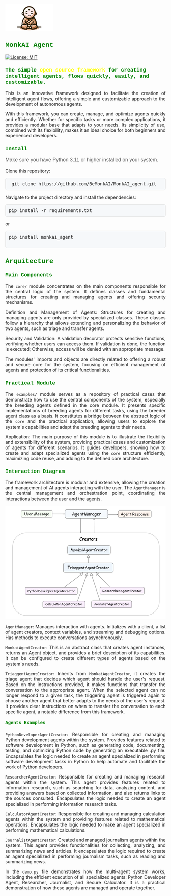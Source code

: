 <img src="./assets/mascote_monkai.png" alt="Logo" width="150">


<h2 style="font-family: 'Courier New', monospace; color: green;"> MonkAI Agent</h2>

[![License: MIT](https://img.shields.io/badge/License-MIT-yellow.svg)](https://opensource.org/licenses/MIT)

<h3 style="font-family: 'Courier New', monospace; color: green;"> The simple <span style="color:yellow;">open source framework</span> for creating intelligent agents, flows quickly, easily, and customizable.</h3>

<p style="text-align: justify;">
  This is an innovative framework designed to facilitate the creation of intelligent agent flows, offering a simple and customizable approach to the development of autonomous agents.
</p>  

<p style="text-align: justify;">    
  With this framework, you can create, manage, and optimize agents quickly and efficiently. Whether for specific tasks or more complex applications, it provides a modular base that adapts to your needs. Its simplicity of use, combined with its flexibility, makes it an ideal choice for both beginners and experienced developers.
</p>

<h3 style="font-family: 'Courier New', monospace; color: green;">Install</h3> 

<p style="font-family: Arial, sans-serif; font-size: 16px; color: #555;">
Make sure you have Python 3.11 or higher installed on your system.

Clone this repository:

<pre style="background-color: #f6f8fa; border: 1px solid #ddd; padding: 10px; border-radius: 5px;">
 git clone https://github.com/BeMonkAI/MonkAI_agent.git
</pre>

Navigate to the project directory and install the dependencies:

<pre style="background-color: #f6f8fa; border: 1px solid #ddd; padding: 10px; border-radius: 5px;">
pip install -r requirements.txt
</pre>

or

<pre style="background-color: #f6f8fa; border: 1px solid #ddd; padding: 10px; border-radius: 5px;">
pip install monkai_agent

</pre>  

<h2 style="font-family: 'Courier New', monospace; color: green;">Arquitecture</h2>  

<h3 style="font-family: 'Courier New', monospace; color: green;">Main Components</h3>  

<p style="text-align: justify;">
The <code>core/</code> module concentrates on the main components responsible for the central logic of the system. It defines classes and fundamental structures for creating and managing agents and offering security mechanisms.
</p>

<p style="text-align: justify;">
Definition and Management of Agents: Structures for creating and managing agents are only provided by specialized classes. These classes follow a hierarchy that allows extending and personalizing the behavior of two agents, such as triage and transfer agents.
</p>

<p style="text-align: justify;">
Security and Validation: A validation decorator protects sensitive functions, verifying whether users can access them. If validation is done, the function is executed; Otherwise, access will be denied with an appropriate message.
</p>

<p style="text-align: justify;">
The modules' imports and objects are directly related to offering a robust and secure core for the system, focusing on efficient management of agents and protection of its critical functionalities.
</p>

<h3 style="font-family: 'Courier New', monospace; color: green;">Practical Module</h3> 

<p style="text-align: justify;">
The <code>examples/</code> module serves as a repository of practical cases that demonstrate how to use the central components of the system, especially the breeding agents defined in the core module. It presents specific implementations of breeding agents for different tasks, using the breeder agent class as a basis. It constitutes a bridge between the abstract logic of the <code>core</code> and the practical application, allowing users to explore the system's capabilities and adapt the breeding agents to their needs.
</p>

<p style="text-align: justify;">
Application: The main purpose of this module is to illustrate the flexibility and extensibility of the system, providing practical cases and customization of agents for different scenarios. It guides developers, showing how to create and adapt specialized agents using the <code>core</code> structure efficiently, maximizing code reuse, and adding to the defined core architecture.
</p>

<h3 style="font-family: 'Courier New', monospace; color: green;">Interaction Diagram</h3> 

<p style="text-align: justify;"> 
The framework architecture is modular and extensive, allowing the creation and management of AI agents interacting with the user. The <code>AgentManager</code> is the central management and orchestration point, coordinating the interactions between the user and the agents.
</p>

<img src="./assets/Arq1.png" alt="Logo">


<p style="text-align: justify;">
<code>AgentManager</code>: Manages interaction with agents. Initializes with a client, a list of agent creators, context variables, and streaming and debugging options. Has methods to execute conversations asynchronously.
</p>

<p style="text-align: justify;">
<code>MonkaiAgentCreator</code>: This is an abstract class that creates agent instances, returns an Agent object, and provides a brief description of its capabilities. It can be configured to create different types of agents based on the system's needs.
</p>

<p style="text-align: justify;">
<code>TriaggentAgentCreator</code>: Inherits from <code>MonkaiAgentCreator</code>, it creates the triage agent that decides which agent should handle the user's request. Based on the instructions provided, it makes functions that transfer the conversation to the appropriate agent. When the selected agent can no longer respond to a given task, the triggering agent is triggered again to choose another agent that better adapts to the needs of the user's request. It provides clear instructions on when to transfer the conversation to each specific agent, a notable difference from this framework. 
</p>

<h4 style="font-family: 'Courier New', monospace; color: green;">Agents Examples</h4>   

<p style="text-align: justify;">
<code>PythonDeveloperAgentCreator</code>: Responsible for creating and managing Python development agents within the system. Provides features related to software development in Python, such as generating code, documenting, testing, and optimizing Python code by generating an executable .py file. Encapsulates the logic needed to create an agent specialized in performing software development tasks in Python to help automate and facilitate the work of Python developers.
</p> 

<p style="text-align: justify;">
<code>ResearcherAgentCreator</code>: Responsible for creating and managing research agents within the system. This agent provides features related to information research, such as searching for data, analyzing content, and providing answers based on collected information, and also returns links to the sources consulted. Encapsulates the logic needed to create an agent specialized in performing information research tasks.
</p> 

<p style="text-align: justify;">
<code>CalculatorAgentCreator</code>: Responsible for creating and managing calculation agents within the system and providing features related to mathematical operations. Encapsulates the logic needed to make an agent specialized in performing mathematical calculations.
</p> 

<p style="text-align: justify;">
<code>JournalistAgentCreator</code>: Created and managed journalism agents within the system. This agent provides functionalities for collecting, analyzing, and summarizing news and articles. It encapsulates the logic required to create an agent specialized in performing journalism tasks, such as reading and summarizing news.
</p> 

<p style="text-align: justify;">
In the <code>demo.py</code> file demonstrates how the multi-agent system works, including the efficient execution of all specialized agents: Python Developer Agent, Researcher, Journalist, and Secure Calculator. It is a practical demonstration of how these agents are managed and operate together.
</p>  

